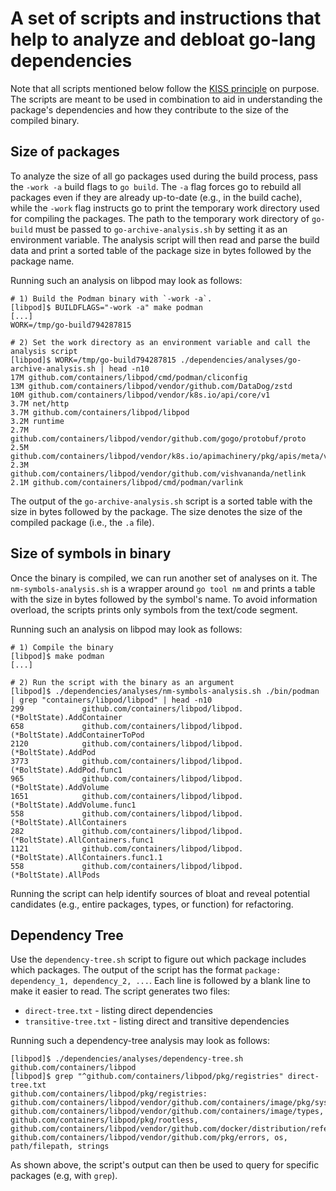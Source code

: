 # A set of scripts and instructions that help to analyze and debloat go-lang dependencies

Note that all scripts mentioned below follow the [KISS principle](https://en.wikipedia.org/wiki/KISS_principle) on purpose.
The scripts are meant to be used in combination to aid in understanding the package's dependencies and how they contribute to the size of the compiled binary.

## Size of packages

To analyze the size of all go packages used during the build process, pass the `-work -a` build flags to `go build`.
The `-a` flag forces go to rebuild all packages even if they are already up-to-date (e.g., in the build cache), while the `-work` flag instructs go to print the temporary work directory used for compiling the packages.
The path to the temporary work directory of `go-build` must be passed to `go-archive-analysis.sh` by setting it as an environment variable.
The analysis script will then read and parse the build data and print a sorted table of the package size in bytes followed by the package name.

Running such an analysis on libpod may look as follows:

```
# 1) Build the Podman binary with `-work -a`.
[libpod]$ BUILDFLAGS="-work -a" make podman
[...]
WORK=/tmp/go-build794287815

# 2) Set the work directory as an environment variable and call the analysis script
[libpod]$ WORK=/tmp/go-build794287815 ./dependencies/analyses/go-archive-analysis.sh | head -n10
17M github.com/containers/libpod/cmd/podman/cliconfig
13M github.com/containers/libpod/vendor/github.com/DataDog/zstd
10M github.com/containers/libpod/vendor/k8s.io/api/core/v1
3.7M net/http
3.7M github.com/containers/libpod/libpod
3.2M runtime
2.7M github.com/containers/libpod/vendor/github.com/gogo/protobuf/proto
2.5M github.com/containers/libpod/vendor/k8s.io/apimachinery/pkg/apis/meta/v1
2.3M github.com/containers/libpod/vendor/github.com/vishvananda/netlink
2.1M github.com/containers/libpod/cmd/podman/varlink
```

The output of the `go-archive-analysis.sh` script is a sorted table with the size in bytes followed by the package.
The size denotes the size of the compiled package (i.e., the `.a` file).


## Size of symbols in binary

Once the binary is compiled, we can run another set of analyses on it.
The `nm-symbols-analysis.sh` is a wrapper around `go tool nm` and prints a table with the size in bytes followed by the symbol's name.
To avoid information overload, the scripts prints only symbols from the text/code segment.

Running such an analysis on libpod may look as follows:

```
# 1) Compile the binary
[libpod]$ make podman
[...]

# 2) Run the script with the binary as an argument
[libpod]$ ./dependencies/analyses/nm-symbols-analysis.sh ./bin/podman | grep "containers/libpod/libpod" | head -n10
299             github.com/containers/libpod/libpod.(*BoltState).AddContainer
658             github.com/containers/libpod/libpod.(*BoltState).AddContainerToPod
2120            github.com/containers/libpod/libpod.(*BoltState).AddPod
3773            github.com/containers/libpod/libpod.(*BoltState).AddPod.func1
965             github.com/containers/libpod/libpod.(*BoltState).AddVolume
1651            github.com/containers/libpod/libpod.(*BoltState).AddVolume.func1
558             github.com/containers/libpod/libpod.(*BoltState).AllContainers
282             github.com/containers/libpod/libpod.(*BoltState).AllContainers.func1
1121            github.com/containers/libpod/libpod.(*BoltState).AllContainers.func1.1
558             github.com/containers/libpod/libpod.(*BoltState).AllPods
```

Running the script can help identify sources of bloat and reveal potential candidates (e.g., entire packages, types, or function) for refactoring.


## Dependency Tree

Use the `dependency-tree.sh` script to figure out which package includes which packages.
The output of the script has the format `package: dependency_1, dependency_2, ...`.
Each line is followed by a blank line to make it easier to read.
The script generates two files:

 - `direct-tree.txt` - listing direct dependencies
 - `transitive-tree.txt` - listing direct and transitive dependencies

Running such a dependency-tree analysis may look as follows:


```
[libpod]$ ./dependencies/analyses/dependency-tree.sh github.com/containers/libpod
[libpod]$ grep "^github.com/containers/libpod/pkg/registries" direct-tree.txt
github.com/containers/libpod/pkg/registries: github.com/containers/libpod/vendor/github.com/containers/image/pkg/sysregistriesv2, github.com/containers/libpod/vendor/github.com/containers/image/types, github.com/containers/libpod/pkg/rootless, github.com/containers/libpod/vendor/github.com/docker/distribution/reference, github.com/containers/libpod/vendor/github.com/pkg/errors, os, path/filepath, strings
```

As shown above, the script's output can then be used to query for specific packages (e.g, with `grep`).
